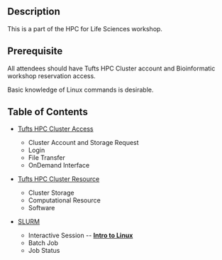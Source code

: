 ## Description

This is a part of the HPC for Life Sciences workshop.

## Prerequisite

All attendees should have Tufts HPC Cluster account and Bioinformatic workshop reservation access.

Basic knowledge of Linux commands is desirable.

## Table of Contents

- [Tufts HPC Cluster Access](https://github.com/tuftsdatalab/Research_Technology_Bioinformatics/tree/main/workshops/hpcForLifeSciences_July2022/IntroToSlurm/Tufts_HPC_Cluster_Access)
  - Cluster Account and Storage Request
  - Login
  - File Transfer
  - OnDemand Interface
  
- [Tufts HPC Cluster Resource](https://github.com/tuftsdatalab/Research_Technology_Bioinformatics/tree/main/workshops/hpcForLifeSciences_July2022/IntroToSlurm/Tufts_HPC_Cluster_Resource)
  - Cluster Storage
  - Computational Resource 
  - Software
  
- [SLURM](https://github.com/tuftsdatalab/Research_Technology_Bioinformatics/tree/main/workshops/hpcForLifeSciences_July2022/IntroToSlurm/Tufts_HPC_Cluster_SLURM)
  - Interactive Session -- **[Intro to Linux](https://github.com/tuftsdatalab/Research_Technology_Bioinformatics/tree/main/workshops/hpcForLifeSciences_July2022/IntroToLinux)**
  - Batch Job
  - Job Status
